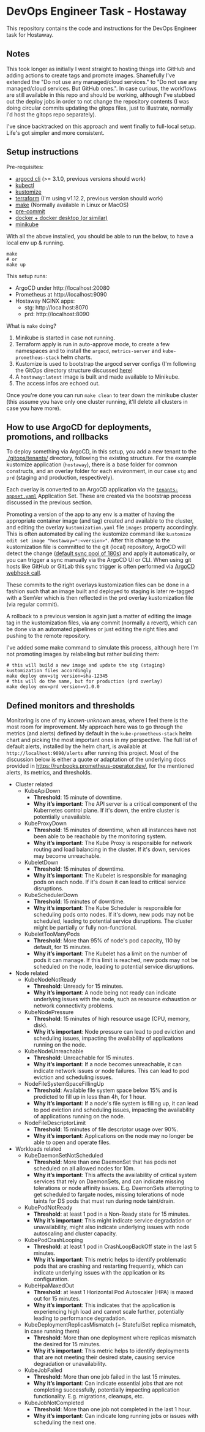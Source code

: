 # DevOps Engineer Task - Hostaway

This repository contains the code and instructions for the DevOps Engineer task for Hostaway.

## Notes

This took longer as initially I went straight to hosting things into GitHub and adding actions to create tags and promote images. Shamefully I've extended the "Do not use any managed/cloud services." to "Do not use any managed/cloud services. But GitHub ones.". In case curious, the workflows are still available in this repo and should be working, although I've stubbed out the deploy jobs in order to not change the repository contents (I was doing circular commits updating the gitops files, just to illustrate, normally I'd host the gitops repo separately).

I've since backtracked on this approach and went finally to full-local setup. Life's got simpler and more consistent.

## Setup instructions

Pre-requisites:
- [argocd cli](https://argo-cd.readthedocs.io/en/stable/cli_installation/) (>= 3.1.0, previous versions should work)
- [kubectl](https://kubernetes.io/docs/tasks/tools/#kubectl)
- [kustomize](https://kubectl.docs.kubernetes.io/installation/kustomize/)
- [terraform](https://developer.hashicorp.com/terraform/tutorials/aws-get-started/install-cli) (I'm using v1.12.2, previous version should work)
- [make](https://www.gnu.org/software/make/) (Normally available in Linux or MacOS)
- [pre-commit](https://pre-commit.com/#install)
- [docker + docker desktop (or similar)](https://docs.docker.com/engine/install/)
- [minikube](https://minikube.sigs.k8s.io/docs/start/?arch=%2Fmacos%2Farm64%2Fstable%2Fbinary+download)

With all the above installed, you should be able to run the below, to have a local env up & running.
```
make
# or
make up
```

This setup runs:
- ArgoCD under http://localhost:20080
- Prometheus at http://localhost:9090
- Hostaway NGINX apps:
  - stg: http://localhost:8070
  - prd: http://localhost:8090

What is `make` doing?
1. Minikube is started in case not running.
2. Terraform apply is run in auto-approve mode, to create a few namespaces and to install the `argocd`, `metrics-server` and `kube-prometheus-stack` helm charts.
3. Kustomize is used to bootstrap the argocd server configs (I'm following the GitOps directory structure discussed [here](https://developers.redhat.com/articles/2022/09/07/how-set-your-gitops-directory-structure))
4. A `hostaway:latest` image is built and made available to Minikube.
5. The access infos are echoed out.

Once you're done you can run `make clean` to tear down the minikube cluster (this assume you have only one cluster running, it'll delete all clusters in case you have more).

## How to use ArgoCD for deployments, promotions, and rollbacks

To deploy something via ArgoCD, in this setup, you add a new tenant to the [./gitops/tenants/](./gitops/tenants/) directory, following the existing structure. For the example kustomize application (`hostaway`), there is a base folder for common constructs, and an overlay folder for each environment, in our case `stg` and `prd` (staging and production, respectively).

Each overlay is converted to an ArgoCD application via the [`tenants-appset.yaml`](./gitops/tenants/tenants-appset.yaml) Application Set. These are created via the bootstrap process discussed in the previous section.

Promoting a version of the app to any env is a matter of having the appropriate container image (and tag) created and available to the cluster, and editing the overlay `kustomization.yaml` file `images` property accordingly. This is often automated by calling the kustomize command like `kustomize edit set image "hostaway=*:<version>"`.
After this change to the kustomization file is committed to the git (local) repository, ArgoCD will detect the change ([default sync pool of 180s](https://argo-cd.readthedocs.io/en/stable/faq/#how-often-does-argo-cd-check-for-changes-to-my-git-or-helm-repository)) and apply it automatically, or you can trigger a sync manually via the ArgoCD UI or CLI. When using git hosts like GitHub or GitLab this sync trigger is often performed via [ArgoCD webhook call](https://argo-cd.readthedocs.io/en/stable/operator-manual/webhook/).

These commits to the right overlays kustomization files can be done in a fashion such that an image built and deployed to staging is later re-tagged with a SemVer which is then reflected in the prd overlay kustomization file (via regular commit).

A rollback to a previous version is again just a matter of editing the image tag in the kustomization files, via any commit (normally a revert), which can be done via an automated pipelines or just editing the right files and pushing to the remote repository.

I've added some make command to simulate this process, although here I'm not promoting images by relabeling but rather building them:

```shell
# this will build a new image and update the stg (staging) kustomization files accordingly
make deploy env=stg version=sha-12345
# this will do the same, but for production (prd overlay)
make deploy env=prd version=v1.0.0
```

## Defined monitors and thresholds

Monitoring is one of my _known-unknown_ areas, where I feel there is the most room for improvement. My approach here was to go through the metrics (and alerts) defined by default in the `kube-prometheus-stack` helm chart and picking the most important ones in my perspective.
The full list of default alerts, installed by the helm chart, is available at `http://localhost:9090/alerts` after running this project. Most of the discussion below is either a quote or adaptation of the underlying docs provided in https://runbooks.prometheus-operator.dev/, for the mentioned alerts, its metrics, and thresholds.

- Cluster related
  - KubeApiDown
    - **Threshold**: 15 minute of downtime.
    - **Why it’s important**: The API server is a critical component of the Kubernetes control plane. If it's down, the entire cluster is potentially unavailable.
  - KubeProxyDown
    - **Threshold**: 15 minutes of downtime, when all instances have not been able to be reachable by the monitoring system.
    - **Why it’s important**: The Kube Proxy is responsible for network routing and load balancing in the cluster. If it's down, services may become unreachable.
  - KubeletDown
    - **Threshold**: 15 minutes of downtime.
    - **Why it’s important**: The Kubelet is responsible for managing pods on each node. If it's down it can lead to critical service disruptions.
  - KubeSchedulerDown
    - **Threshold**: 15 minutes of downtime.
    - **Why it’s important**: The Kube Scheduler is responsible for scheduling pods onto nodes. If it's down, new pods may not be scheduled, leading to potential service disruptions. The cluster might be partially or fully non-functional.
  - KubeletTooManyPods
    - **Threshold**: More than 95% of node's pod capacity, 110 by default, for 15 minutes.
    - **Why it’s important**: The Kubelet has a limit on the number of pods it can manage. If this limit is reached, new pods may not be scheduled on the node, leading to potential service disruptions.
- Node related
  - KubeNodeNotReady
    - **Threshold**: Unready for 15 minutes.
    - **Why it’s important**: A node being not ready can indicate underlying issues with the node, such as resource exhaustion or network connectivity problems.
  - KubeNodePressure
    - **Threshold**: 15 minutes of high resource usage (CPU, memory, disk).
    - **Why it’s important**: Node pressure can lead to pod eviction and scheduling issues, impacting the availability of applications running on the node.
  - KubeNodeUnreachable
    - **Threshold**: Unreachable for 15 minutes.
    - **Why it’s important**: If a node becomes unreachable, it can indicate network issues or node failures. This can lead to pod eviction and scheduling issues.
  - NodeFileSystemSpaceFillingUp
    - **Threshold**: Available file system space below 15% and is predicted to fill up in less than 4h, for 1 hour.
    - **Why it’s important**: If a node's file system is filling up, it can lead to pod eviction and scheduling issues, impacting the availability of applications running on the node.
  - NodeFileDescriptorLimit
    - **Threshold**: 15 minutes of file descriptor usage over 90%.
    - **Why it’s important**: Applications on the node may no longer be able to open and operate files.
- Workloads related
  - KubeDaemonSetNotScheduled
    - **Threshold**: More than one DaemonSet that has pods not scheduled on all allowed nodes for 10m.
    - **Why it’s important**: This affects the availability of critical system services that rely on DaemonSets, and can indicate missing tolerations or node affinity issues. E.g. DaemonSets attempting to get scheduled to fargate nodes, missing tolerations of node taints for DS pods that must run during node taint/drain.
  - KubePodNotReady
    - **Threshold**: at least 1 pod in a Non-Ready state for 15 minutes.
    - **Why it’s important**: This might indicate service degradation or unavailability, might also indicate underlying issues with node autoscaling and cluster capacity.
  - KubePodCrashLooping
    - **Threshold**: at least 1 pod in CrashLoopBackOff state in the last 5 minutes.
    - **Why it’s important**: This metric helps to identify problematic pods that are crashing and restarting frequently, which can indicate underlying issues with the application or its configuration.
  - KubeHpaMaxedOut
    - **Threshold**: at least 1 Horizontal Pod Autoscaler (HPA) is maxed out for 15 minutes.
    - **Why it’s important**: This indicates that the application is experiencing high load and cannot scale further, potentially leading to performance degradation.
  - KubeDeploymentReplicasMismatch (+ StatefulSet replica mismatch, in case running them)
    - **Threshold**: More than one deployment where replicas mismatch the desired for 15 minutes.
    - **Why it’s important**: This metric helps to identify deployments that are not meeting their desired state, causing service degradation or unavailability.
  - KubeJobFailed
    - **Threshold**: More than one job failed in the last 15 minutes.
    - **Why it’s important**: Can indicate essential jobs that are not completing successfully, potentially impacting application functionality. E.g. migrations, cleanups, etc.
  - KubeJobNotCompleted
    - **Threshold**: More than one job not completed in the last 1 hour.
    - **Why it’s important**: Can indicate long running jobs or issues with scheduling the next one.
